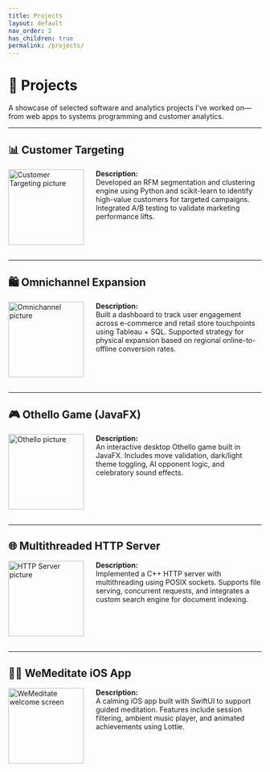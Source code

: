 ```yaml
---
title: Projects
layout: default
nav_order: 2
has_children: true
permalink: /projects/
---
```

# 💼 Projects

A showcase of selected software and analytics projects I’ve worked on—from web apps to systems programming and customer analytics.

---

## 📊 Customer Targeting

<img src="/serenaintech/assets/images/Data2-1.png" alt="Customer Targeting picture" style="width: 150px; height: auto; float: left; margin: 0 1.5rem 1rem 0;" />

**Description:**  
Developed an RFM segmentation and clustering engine using Python and scikit-learn to identify high-value customers for targeted campaigns. Integrated A/B testing to validate marketing performance lifts.

<div style="clear: both;"></div>

---

## 🛍️ Omnichannel Expansion

<img src="/serenaintech/assets/images/Data1-1.png" alt="Omnichannel picture" style="width: 150px; height: auto; float: left; margin: 0 1.5rem 1rem 0;" />

**Description:**  
Built a dashboard to track user engagement across e-commerce and retail store touchpoints using Tableau + SQL. Supported strategy for physical expansion based on regional online-to-offline conversion rates.

<div style="clear: both;"></div>

---

## 🎮 Othello Game (JavaFX)

<img src="/serenaintech/assets/images/othelle.png" alt="Othello picture" style="width: 150px; height: auto; float: left; margin: 0 1.5rem 1rem 0;" />

**Description:**  
An interactive desktop Othello game built in JavaFX. Includes move validation, dark/light theme toggling, AI opponent logic, and celebratory sound effects.

<div style="clear: both;"></div>

---

## 🌐 Multithreaded HTTP Server

<img src="/serenaintech/assets/images/httpserver.png" alt="HTTP Server picture" style="width: 150px; height: auto; float: left; margin: 0 1.5rem 1rem 0;" />

**Description:**  
Implemented a C++ HTTP server with multithreading using POSIX sockets. Supports file serving, concurrent requests, and integrates a custom search engine for document indexing.

<div style="clear: both;"></div>

---

## 🧘‍♀️ WeMeditate iOS App

<img src="/serenaintech/assets/images/welcome.png" alt="WeMeditate welcome screen" style="width: 150px; height: auto; float: left; margin: 0 1.5rem 1rem 0;" />

**Description:**  
A calming iOS app built with SwiftUI to support guided meditation. Features include session filtering, ambient music player, and animated achievements using Lottie.

<div style="clear: both;"></div>

